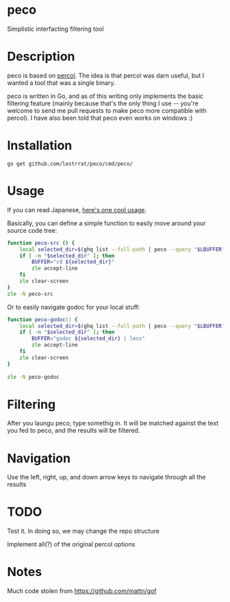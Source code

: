 peco
======

Simplistic interfacting filtering tool

Description
===========

peco is based on [percol](https://github.com/mooz/percol). The idea is that percol was darn useful, but I wanted a tool that was a single binary.

peco is written in Go, and as of this writing only implements the basic filtering feature (mainly because that's the only thing I use -- you're welcome to send me pull requests to make peco more compatible with percol). I have also been told that peco even works on windows :)

Installation
============

```
go get github.com/lestrrat/peco/cmd/peco/
```

Usage
=====

If you can read Japanese, [here's one cool usage](http://blog.kentarok.org/entry/2014/06/03/135300).

Basically, you can define a simple function to easily move around your source code tree:

```zsh
function peco-src () {
    local selected_dir=$(ghq list --full-path | peco --query "$LBUFFER")
    if [ -n "$selected_dir" ]; then
        BUFFER="cd ${selected_dir}"
        zle accept-line
    fi    
    zle clear-screen
}         
zle -N peco-src
```

Or to easily navigate godoc for your local stuff:

```zsh
function peco-godoc() { 
    local selected_dir=$(ghq list --full-path | peco --query "$LBUFFER")
    if [ -n "$selected_dir" ]; then
        BUFFER="godoc ${selected_dir} | less"
        zle accept-line 
    fi 
    zle clear-screen 
}
    
zle -N peco-godoc 
```

Filtering
=========

After you laungu peco, type somethig in. It will be matched against the
text you fed to peco, and the results will be filtered.

Navigation
==========

Use the left, right, up, and down arrow keys to navigate through all the results

TODO
====

Test it. In doing so, we may change the repo structure

Implement all(?) of the original percol options

Notes
=====

Much code stolen from https://github.com/mattn/gof

